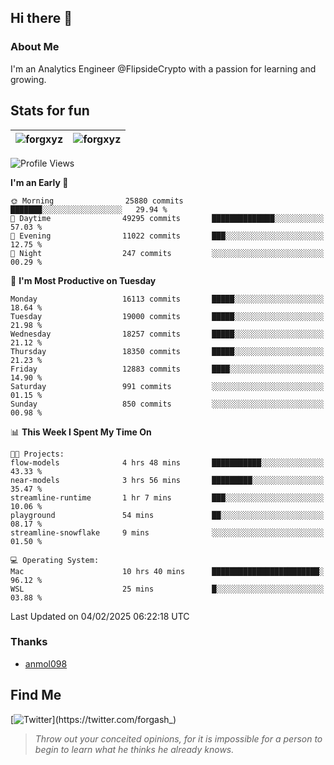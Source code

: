 ## Hi there 👋

### About Me

I'm an Analytics Engineer @FlipsideCrypto with a passion for learning and growing.
  
## Stats for fun

| <img align="center" src="https://github-readme-streak-stats.herokuapp.com/?user=forgxyz&theme=tokyonight" alt="forgxyz" /> | <img align="center" src="https://github-readme-stats.vercel.app/api?username=forgxyz&theme=tokyonight&show_icons=true" alt="forgxyz" /> |
| ------------- |------------- |


<!--START_SECTION:waka-->
![Profile Views](http://img.shields.io/badge/Profile%20Views-0-blue)

**I'm an Early 🐤** 

```text
🌞 Morning                25880 commits       ███████░░░░░░░░░░░░░░░░░░   29.94 % 
🌆 Daytime                49295 commits       ██████████████░░░░░░░░░░░   57.03 % 
🌃 Evening                11022 commits       ███░░░░░░░░░░░░░░░░░░░░░░   12.75 % 
🌙 Night                  247 commits         ░░░░░░░░░░░░░░░░░░░░░░░░░   00.29 % 
```
📅 **I'm Most Productive on Tuesday** 

```text
Monday                   16113 commits       █████░░░░░░░░░░░░░░░░░░░░   18.64 % 
Tuesday                  19000 commits       █████░░░░░░░░░░░░░░░░░░░░   21.98 % 
Wednesday                18257 commits       █████░░░░░░░░░░░░░░░░░░░░   21.12 % 
Thursday                 18350 commits       █████░░░░░░░░░░░░░░░░░░░░   21.23 % 
Friday                   12883 commits       ████░░░░░░░░░░░░░░░░░░░░░   14.90 % 
Saturday                 991 commits         ░░░░░░░░░░░░░░░░░░░░░░░░░   01.15 % 
Sunday                   850 commits         ░░░░░░░░░░░░░░░░░░░░░░░░░   00.98 % 
```


📊 **This Week I Spent My Time On** 

```text
🐱‍💻 Projects: 
flow-models              4 hrs 48 mins       ███████████░░░░░░░░░░░░░░   43.33 % 
near-models              3 hrs 56 mins       █████████░░░░░░░░░░░░░░░░   35.47 % 
streamline-runtime       1 hr 7 mins         ███░░░░░░░░░░░░░░░░░░░░░░   10.06 % 
playground               54 mins             ██░░░░░░░░░░░░░░░░░░░░░░░   08.17 % 
streamline-snowflake     9 mins              ░░░░░░░░░░░░░░░░░░░░░░░░░   01.50 % 

💻 Operating System: 
Mac                      10 hrs 40 mins      ████████████████████████░   96.12 % 
WSL                      25 mins             █░░░░░░░░░░░░░░░░░░░░░░░░   03.88 % 
```


 Last Updated on 04/02/2025 06:22:18 UTC
<!--END_SECTION:waka-->

### Thanks
 - [anmol098](https://github.com/anmol098/waka-readme-stats/)
  
## Find Me
[![Twitter](https://img.shields.io/twitter/url/https/twitter.com/forgash_.svg?style=social&label=Follow%20%40forgash_)](https://twitter.com/forgash_)


> *Throw out your conceited opinions, for it is impossible for a person to begin to learn what he thinks he already knows.* 
